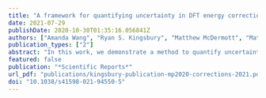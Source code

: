 ```yaml
---
title: "A framework for quantifying uncertainty in DFT energy corrections"
date: 2021-07-29
publishDate: 2020-10-30T01:35:16.056841Z
authors: ["Amanda Wang", "Ryan S. Kingsbury", "Matthew McDermott", "Matthew Horton", "Anubhav Jain", "Shyue Ping Ong", "Shyam Dwaraknath", "Kristin A. Persson"]
publication_types: ["2"]
abstract: "In this work, we demonstrate a method to quantify uncertainty in corrections to density functional theory (DFT) energies based on empirical results. Such corrections are commonly used to improve the accuracy of computational enthalpies of formation, phase stability predictions, and other energy-derived properties, for example. We incorporate this method into a new DFT energy correction scheme comprising a mixture of oxidation-state and composition-dependent corrections and show that many chemical systems contain unstable polymorphs that may actually be predicted stable when uncertainty is taken into account. We then illustrate how these uncertainties can be used to estimate the probability that a compound is stable on a compositional phase diagram, thus enabling better-informed assessments of compound stability."
featured: false
publication: "*Scientific Reports*"
url_pdf: "publications/kingsbury-publication-mp2020-corrections-2021.pdf"
doi: "10.1038/s41598-021-94550-5"
---
```


